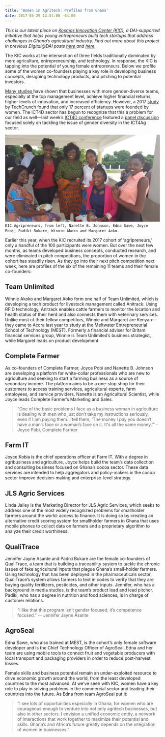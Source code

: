 ```yaml
---
title: 'Women in Agritech: Profiles from Ghana'
date: 2017-05-29 13:54:00 -04:00
---
```


*This is our latest piece on [Kosmos Innovation Center (KIC)](http://www.kosmosinnovationcenter.com/), a DAI-supported initiative that helps young entrepreneurs build tech startups that address challenges in Ghana’s agricultural industry. Find out more about this project in previous Digital@DAI posts [here ](https://dai-global-digital.com/ghana-agritech-exchange.html)and [here](https://dai-global-digital.com/ict-in-the-agricultural-sector-business-concepts-from-ghanaian-youth.html).*

The KIC works at the intersection of three fields traditionally dominated by men: agriculture, entrepreneurship, and technology. In response, the KIC is tapping into the potential of young female entrepreneurs. Below we profile some of the women co-founders playing a key role in developing business concepts, designing technology products, and pitching to potential investors.

<!--more-->

[Many ](https://www.ncwit.org/sites/default/files/resources/impactgenderdiversitytechbusinessperformance_print.pdf)[studies ](http://www.mckinsey.com/business-functions/organization/our-insights/why-diversity-matters)have shown that businesses with more gender-diverse teams, especially at the top management level, achieve higher financial returns, higher levels of innovation, and increased efficiency. However, a 2017 [study ](https://techcrunch.com/2017/04/19/in-2017-only-17-of-startups-have-a-female-founder/)by TechCrunch found that only 17 percent of startups were founded by women. The ICT4D sector has begun to recognize that this a problem for our field as well—last week’s [ICT4D conference](https://dai-global-digital.com/9-lessons-ICT4D2017.html) featured a [panel discussion](https://2017ict4dconference.sched.com/event/AIt4/agriculture-environment-track-panel-women-in-ict-and-ag) focused solely on tackling the issue of gender diversity in the ICT4Ag sector.

![WhatsApp Image 2017-05-30 at 4.42.54 PM.jpeg](/uploads/WhatsApp%20Image%202017-05-30%20at%204.42.54%20PM.jpeg)
`KIC Agripreneurs, from left, Nanette B. Johnson, Edna Sawe, Joyce Pobi, Padiki Bukare, Winnie Akoko and Margaret Aoko.`

Earlier this year, when the KIC recruited its 2017 cohort of ‘agripreneurs,’ only a handful of the 100 participants were women. But over the next few months, as teams developed business concepts, conducted research, and were eliminated in pitch competitions, the proportion of women in the cohort has steadily risen. As they go into their next pitch competition next week, here are profiles of the six of the remaining 11 teams and their female co-founders:

## Team Unlimited

Winnie Akoko and Margaret Aoko form one half of Team Unlimited, which is developing a tech product for livestock management called Anitrack. Using RFID technology, Anitrack enables cattle farmers to monitor the location and health status of their herd and also connects them with veterinary services. Unlike most of their fellow competitors, Winnie and Margaret are Kenyan—they came to Accra last year to study at the Meltwater Entrepreneurial School of Technology (MEST). Formerly a financial adviser for Britam financial services group, Winnie is Team Unlimited’s business strategist, while Margaret leads on product development.

## Complete Farmer

As co-founders of Complete Farmer, Joyce Pobi and Nanette B. Johnson are developing a platform for white-collar professionals who are new to agriculture and seeking to start a farming business as a source of secondary income. The platform aims to be a one-stop shop for their customers to access training services, agricultural experts, farm employees, and service providers. Nanette is an Agricultural Scientist, while Joyce leads Complete Farmer’s Marketing and Sales.

> “One of the basic problems I face as a business woman in agriculture is dealing with men who just don’t take my instructions seriously, even if I am paying them. I tell them, ‘The money I pay you doesn’t have a man’s face or a woman’s face on it. It's all the same money.’” - Joyce Pobi, Complete Farmer

## Farm IT

Joyce Kobia is the chief operations officer at Farm IT. With a degree in agribusiness and agriculture, Joyce helps build the team’s data collection and consulting business focused on Ghana’s cocoa sector. These data services are intended to help aggregators and policy-makers in the cocoa sector improve decision-making and enterprise-level strategy.

## JLS Agric Services

Linda Jalley is the Marketing Director for JLS Agric Services, which seeks to address one of the most widely recognized problems for smallholder farmers around the world: access to finance. It is doing so by creating an alternative credit scoring system for smallholder farmers in Ghana that uses mobile phones to collect data on farmers and a proprietary algorithm to analyze their credit worthiness.

## QualiTrace

Jennifer Jayne Asante and Padiki Bukare are the female co-founders of QualiTrace, a team that is building a traceability system to tackle the chronic issues of fake agricultural inputs that plague Ghana’s small-holder farmers. Using technology that has been deployed in the pharmaceuticals sector, QualiTrace’s system allows farmers to text in codes to verify that they are buying quality fertilizers, pesticides, and other inputs. Jennifer, who has a background in media studies, is the team’s product lead and lead pitcher. Padiki, who has a degree in nutrition and food sciences, is in charge of customer relations.

> “I like that this program isn’t gender focused; it’s competence focused.” -- Jennifer Jayne Asante

## AgroSeal

Edna Sawe, who also trained at MEST, is the cohort’s only female software developer and is the Chief Technology Officer of AgroSeal. Edna and her team are using mobile tools to connect fruit and vegetable producers with local transport and packaging providers in order to reduce post-harvest losses.

Female skills and business potential remain an under-exploited resource to drive economic growth around the world, from the least developed countries to the most advanced. At we’ve seen with KIC, women have a key role to play in solving problems in the commercial sector and leading their countries into the future. As Edna from team AgroSeal put it:

> “I see lots of opportunities especially in Ghana, for women who are courageous enough to venture into not only agritech businesses, but also in other sectors. I envision a unified economic entity, a network of interactions that work together to maximize their potential and skills. Ghana’s and Africa’s future greatly depends on the integration of women in businesses.”